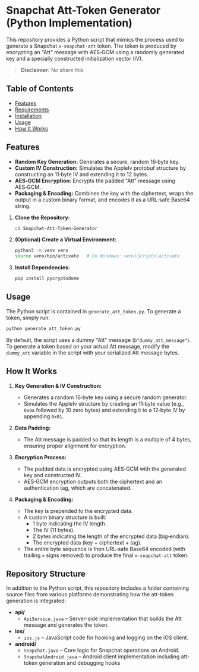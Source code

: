 # Snapchat Att-Token Generator (Python Implementation)

This repository provides a Python script that mimics the process used to generate a Snapchat `x-snapchat-att` token. The token is produced by encrypting an "Att" message with AES‑GCM using a randomly generated key and a specially constructed initialization vector (IV).

> **Disclaimer:** No share this
## Table of Contents
- [Features](#features)
- [Requirements](#requirements)
- [Installation](#installation)
- [Usage](#usage)
- [How It Works](#how-it-works)

## Features

- **Random Key Generation:** Generates a secure, random 16‑byte key.
- **Custom IV Construction:** Simulates the AppleIv protobuf structure by constructing an 11‑byte IV and extending it to 12 bytes.
- **AES‑GCM Encryption:** Encrypts the padded "Att" message using AES‑GCM.
- **Packaging & Encoding:** Combines the key with the ciphertext, wraps the output in a custom binary format, and encodes it as a URL‑safe Base64 string.


1. **Clone the Repository:**
   ```bash
   cd Snapchat-Att-Token-Generator
   ```

2. **(Optional) Create a Virtual Environment:**
   ```bash
   python3 -m venv venv
   source venv/bin/activate   # On Windows: venv\Scripts\activate
   ```

3. **Install Dependencies:**
   ```bash
   pip install pycryptodome
   ```

## Usage

The Python script is contained in `generate_att_token.py`. To generate a token, simply run:

```bash
python generate_att_token.py
```

By default, the script uses a dummy "Att" message (`b"dummy_att_message"`). To generate a token based on your actual Att message, modify the `dummy_att` variable in the script with your serialized Att message bytes.

## How It Works

1. **Key Generation & IV Construction:**
   - Generates a random 16‑byte key using a secure random generator.
   - Simulates the AppleIv structure by creating an 11‑byte value (e.g., `0x0a` followed by 10 zero bytes) and extending it to a 12‑byte IV by appending `0x01`.

2. **Data Padding:**
   - The Att message is padded so that its length is a multiple of 4 bytes, ensuring proper alignment for encryption.

3. **Encryption Process:**
   - The padded data is encrypted using AES‑GCM with the generated key and constructed IV.
   - AES‑GCM encryption outputs both the ciphertext and an authentication tag, which are concatenated.

4. **Packaging & Encoding:**
   - The key is prepended to the encrypted data.
   - A custom binary structure is built:
     - 1 byte indicating the IV length.
     - The IV (11 bytes).
     - 2 bytes indicating the length of the encrypted data (big‑endian).
     - The encrypted data (key + ciphertext + tag).
   - The entire byte sequence is then URL‑safe Base64 encoded (with trailing `=` signs removed) to produce the final `x-snapchat-att` token.

## Repository Structure

In addition to the Python script, this repository includes a folder containing source files from various platforms demonstrating how the att-token generation is integrated:

- **api/**
  - `ApiService.java` – Server-side implementation that builds the Att message and generates the token.
- **ios/**
  - `ios.js` – JavaScript code for hooking and logging on the iOS client.
- **android/**
  - `Snapchat.java` – Core logic for Snapchat operations on Android.
  - `SnapchatAndroid.java` – Android client implementation including att-token generation and debugging hooks
